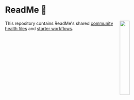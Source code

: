 # ReadMe 🦉

<img align="right" width="25%" style="margin-bottom: 2em" src="https://owlbertsio-resized.s3.amazonaws.com/reading.png.png">

This repository contains ReadMe's shared [community health files](https://docs.github.com/en/communities/setting-up-your-project-for-healthy-contributions/creating-a-default-community-health-file) and [starter workflows](https://docs.github.com/en/actions/using-workflows/creating-starter-workflows-for-your-organization).
